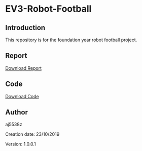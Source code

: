 # EV3-Robot-Football
## Introduction
This repository is for the foundation year robot football project.

## Report
[Download Report](https://github.com/aj5538z/EV3-Robot-Football/blob/master/Report/Andrew%20Johnston%20Project%201.docx?raw=true)

## Code
[Download Code](https://github.com/aj5538z/EV3-Robot-Football/blob/master/Code/EV3%20Robot%20Football.ev3?raw=true)

## Author
aj5538z

Creation date: 23/10/2019

Version: 1.0.0.1